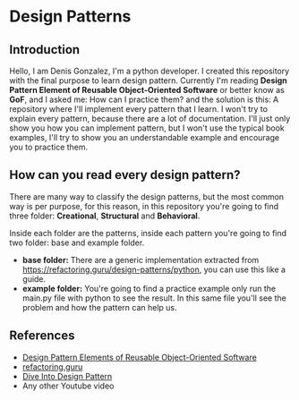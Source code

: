 # Design Patterns
## Introduction
Hello, I am Denis Gonzalez, I'm a python developer. I created this repository with the final 
purpose to learn design pattern. Currently I'm reading **Design Pattern Element of Reusable 
Object-Oriented Software** or better know as **GoF**, and I asked me: How can I practice them?
and the solution is this: A repository where I'll implement every pattern that I learn.
I won't try to explain every pattern, because there are a lot of documentation. I'll just only 
show you how you can implement pattern, but I won't use the typical book examples, I'll try to 
show you an understandable example and encourage you to practice them.

## How can you read every design pattern?
There are many way to classify the design patterns, but the most common way is per purpose, for
this reason, in this repository you're going to find three folder: **Creational**, **Structural** 
and **Behavioral**. 

Inside each folder are the patterns, inside each pattern you're going to find two folder: base and
example folder.
* **base folder:** There are a generic implementation extracted from https://refactoring.guru/design-patterns/python,
you can use this like a guide.
* **example folder:** You're going to find a practice example only run the main.py file with python
to see the result. In this same file you'll see the problem and how the pattern can help us. 

## References
* [Design Pattern Elements of Reusable Object-Oriented Software](https://en.wikipedia.org/wiki/Design_Patterns) 
* [refactoring.guru](https://refactoring.guru/design-patterns)
* [Dive Into Design Pattern](https://refactoring.guru/design-patterns/book)
* Any other Youtube video